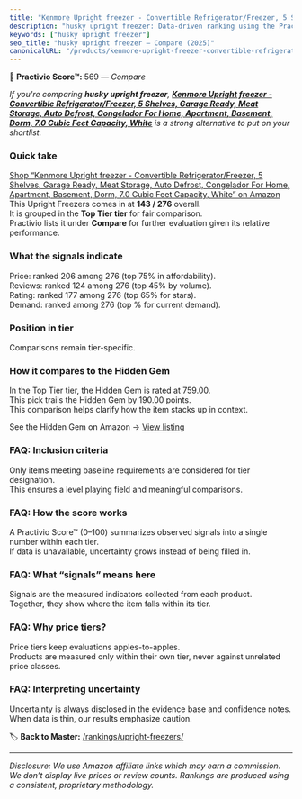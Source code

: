 ```yaml
---
title: "Kenmore Upright freezer - Convertible Refrigerator/Freezer, 5 Shelves, Garage Ready, Meat Storage, Auto Defrost, Congelador For Home, Apartment, Basement, Dorm, 7.0 Cubic Feet Capacity, White"
description: "husky upright freezer: Data-driven ranking using the Practivio Score™. Positioned by quality, value, demand, findability, momentum."
keywords: ["husky upright freezer"]
seo_title: "husky upright freezer — Compare (2025)"
canonicalURL: "/products/kenmore-upright-freezer-convertible-refrigeratorfreezer-5-shelves-garage-ready-meat-storage-auto-defrost-congelador-for-home-apartment-basement-dorm-70-cubic-feet-capacity-white-B0CTFHS3JR/"
---
```


**🛒 Practivio Score™:** 569 — _Compare_


*If you're comparing **husky upright freezer**, **[Kenmore Upright freezer - Convertible Refrigerator/Freezer, 5 Shelves, Garage Ready, Meat Storage, Auto Defrost, Congelador For Home, Apartment, Basement, Dorm, 7.0 Cubic Feet Capacity, White](https://www.amazon.com/dp/B0CTFHS3JR?tag=practivio-20)** is a strong alternative to put on your shortlist.*
### Quick take
[Shop “Kenmore Upright freezer - Convertible Refrigerator/Freezer, 5 Shelves, Garage Ready, Meat Storage, Auto Defrost, Congelador For Home, Apartment, Basement, Dorm, 7.0 Cubic Feet Capacity, White” on Amazon](https://www.amazon.com/dp/B0CTFHS3JR?tag=practivio-20)
This Upright Freezers comes in at **143 / 276** overall.  
It is grouped in the **Top Tier tier** for fair comparison.  
Practivio lists it under **Compare** for further evaluation given its relative performance.

### What the signals indicate
Price: ranked 206 among 276 (top 75% in affordability).  
Reviews: ranked 124 among 276 (top 45% by volume).  
Rating: ranked 177 among 276 (top 65% for stars).  
Demand: ranked  among 276 (top % for current demand).

### Position in tier
Comparisons remain tier-specific.

### How it compares to the Hidden Gem
In the Top Tier tier, the Hidden Gem is rated at 759.00.  
This pick trails the Hidden Gem by 190.00 points.  
This comparison helps clarify how the item stacks up in context.  

See the Hidden Gem on Amazon → [View listing](https://www.amazon.com/dp/B09LHLZFYZ?tag=practivio-20)

### FAQ: Inclusion criteria
Only items meeting baseline requirements are considered for tier designation.  
This ensures a level playing field and meaningful comparisons.

### FAQ: How the score works
A Practivio Score™ (0–100) summarizes observed signals into a single number within each tier.  
If data is unavailable, uncertainty grows instead of being filled in.

### FAQ: What “signals” means here
Signals are the measured indicators collected from each product.  
Together, they show where the item falls within its tier.

### FAQ: Why price tiers?
Price tiers keep evaluations apples-to-apples.  
Products are measured only within their own tier, never against unrelated price classes.

### FAQ: Interpreting uncertainty
Uncertainty is always disclosed in the evidence base and confidence notes.  
When data is thin, our results emphasize caution.

<!-- Missing template for Compare/CompareWithinPriceClass -->


🏷️ **Back to Master:** [/rankings/upright-freezers/](/rankings/upright-freezers/)

---
_Disclosure: We use Amazon affiliate links which may earn a commission. We don’t display live prices or review counts. Rankings are produced using a consistent, proprietary methodology._
